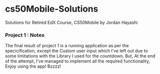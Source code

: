 # cs50Mobile-Solutions
Solutions for Retired EdX Course, CS50Mobile by Jordan Hayashi

### Project 1 : Notes

<p>The final result of project 1 is a running application as per the specicification, except the Custom user input which I've left out due to some 
  limitations with the Library I used for the countdown. But, At the end of the attempt, I've managed to implement all the required functionality, Enjoy using the app! Bzzzz!
